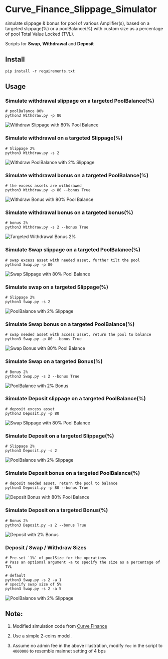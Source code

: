 # Curve_Finance_Slippage_Simulator
simulate slippage & bonus for pool of various Amplifier(s), based on a targeted slippage(%) or a poolBalance(%) with custom size as a percentage of pool Total Value Locked (TVL).

Scripts for **Swap**, **Withdrawal** and **Deposit**

## Install 
```
pip install -r requirements.txt
```

## Usage

### Simulate withdrawal slippage on a targeted PoolBalance(%)
```
# poolBalance 80%
python3 Withdraw.py -p 80
```

![Withdraw Slippage with 80% Pool Balance](https://github.com/chrisckwong821/Curve_Finance_Slippage_Simulator/blob/main/resources/80W%25.png?raw=true)

### Simulate withdrawal on a targeted Slippage(%)
```
# Slippage 2%
python3 Withdraw.py -s 2
```

![Withdraw PoolBalance with 2% Slippage](https://github.com/chrisckwong821/Curve_Finance_Slippage_Simulator/blob/main/resources/2W%25.png?raw=true)

### Simulate withdrawal bonus on a targeted PoolBalance(%)
```
# the excess assets are withdrawed
python3 Withdraw.py -p 80 --bonus True
```

![Withdraw Bonus with 80% Pool Balance](https://github.com/chrisckwong821/Curve_Finance_Slippage_Simulator/blob/main/resources/WB80.png?raw=true)

### Simulate withdrawal bonus on a targeted bonus(%)

```
# bonus 2%
python3 Withdraw.py -s 2 --bonus True
```

![Targeted Withdrawal Bonus 2%](https://github.com/chrisckwong821/Curve_Finance_Slippage_Simulator/blob/main/resources/WB2.png?raw=true)



### Simulate Swap slippage on a targeted PoolBalance(%)
```
# swap excess asset with needed asset, further tilt the pool
python3 Swap.py -p 80
```

![Swap Slippage with 80% Pool Balance](https://github.com/chrisckwong821/Curve_Finance_Slippage_Simulator/blob/main/resources/80S%25.png?raw=true)

### Simulate swap on a targeted Slippage(%)

```
# Slippage 2%
python3 Swap.py -s 2
```

![PoolBalance with 2% Slippage](https://github.com/chrisckwong821/Curve_Finance_Slippage_Simulator/blob/main/resources/2S%25.png?raw=true)


### Simulate Swap bonus on a targeted PoolBalance(%)

```
# swap needed asset with access asset, return the pool to balance
python3 Swap.py -p 80 --bonus True
```

![Swap Bonus with 80% Pool Balance](https://github.com/chrisckwong821/Curve_Finance_Slippage_Simulator/blob/main/resources/80SB.png?raw=true)


### Simulate Swap on a targeted Bonus(%)

```
# Bonus 2%
python3 Swap.py -s 2 --bonus True
```

![PoolBalance with 2% Bonus](https://github.com/chrisckwong821/Curve_Finance_Slippage_Simulator/blob/main/resources/2SB.png?raw=true)


### Simulate Deposit slippage on a targeted PoolBalance(%)
```
# deposit excess asset
python3 Deposit.py -p 80
```

![Swap Slippage with 80% Pool Balance](https://github.com/chrisckwong821/Curve_Finance_Slippage_Simulator/blob/main/resources/80SD.png?raw=true)

### Simulate Deposit on a targeted Slippage(%)

```
# Slippage 2%
python3 Deposit.py -s 2
```

![PoolBalance with 2% Slippage](https://github.com/chrisckwong821/Curve_Finance_Slippage_Simulator/blob/main/resources/2SD.png?raw=true)


### Simulate Deposit bonus on a targeted PoolBalance(%)

```
# deposit needed asset, return the pool to balance
python3 Deposit.py -p 80 --bonus True
```

![Deposit Bonus with 80% Pool Balance](https://github.com/chrisckwong821/Curve_Finance_Slippage_Simulator/blob/main/resources/80DB.png?raw=true)


### Simulate Deposit on a targeted Bonus(%)

```
# Bonus 2%
python3 Deposit.py -s 2 --bonus True
```

![Deposit with 2% Bonus](https://github.com/chrisckwong821/Curve_Finance_Slippage_Simulator/blob/main/resources/2DB.png?raw=true)


### Deposit / Swap / Withdraw Sizes
```
# Pre-set `1%` of poolSize for the operations
# Pass an optional argument -a to specify the size as a percentage of TVL

# default
python3 Swap.py -s 2 -a 1
# specify swap size of 5%
python3 Swap.py -s 2 -a 5
```
![PoolBalance with 2% Slippage](https://github.com/chrisckwong821/Curve_Finance_Slippage_Simulator/blob/main/resources/2S%255S.png?raw=true)


## Note:

1. Modified simulation code from [Curve Finance](https://github.com/curvefi/curve-contract/blob/master/tests/simulation.py)

2. Use a simple 2-coins model. 

3. Assume no admin fee in the above illustration, modify `fee` in the script to `4000000` to resemble mainnet setting of 4 bps

